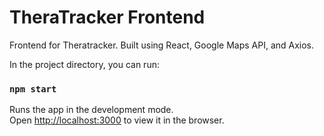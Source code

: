 # TheraTracker Frontend
Frontend for Theratracker. Built using React, Google Maps API, and Axios.

In the project directory, you can run:

### `npm start`

Runs the app in the development mode.\
Open [http://localhost:3000](http://localhost:3000) to view it in the browser.
